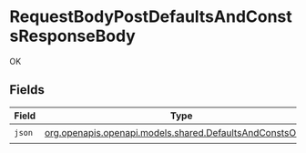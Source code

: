 # RequestBodyPostDefaultsAndConstsResponseBody

OK


## Fields

| Field                                                                                                        | Type                                                                                                         | Required                                                                                                     | Description                                                                                                  |
| ------------------------------------------------------------------------------------------------------------ | ------------------------------------------------------------------------------------------------------------ | ------------------------------------------------------------------------------------------------------------ | ------------------------------------------------------------------------------------------------------------ |
| `json`                                                                                                       | [org.openapis.openapi.models.shared.DefaultsAndConstsOutput](../../models/shared/DefaultsAndConstsOutput.md) | :heavy_check_mark:                                                                                           | N/A                                                                                                          |